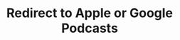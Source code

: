 ---
title: Redirect to Apple or Google Podcasts
redirect_from:
- /078r/
- /zadnja/
redirect_to: https://pod.fo/e/fe216
---